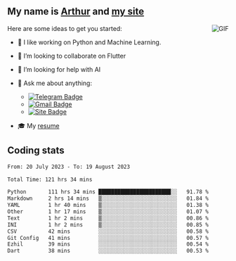 
## My name is [Arthur](https://www.linkedin.com/in/arthur-novais-201420/) and [my site](https://arthurcn96.github.io/)

<!--
**Arthurcn96/Arthurcn96** is a ✨ _special_ ✨ repository because its `README.md` (this file) appears on your GitHub profile.
-->
<img align="right"  max-width="440" max-height="240" alt="GIF" src="https://raw.githubusercontent.com/Arthurcn96/Arthurcn96/master/helloThere.gif" />

Here are some ideas to get you started:

- 🤖 I like working on Python and Machine Learning.
- 👯 I’m looking to collaborate on Flutter
- 🤔 I’m looking for help with AI
- 💬 Ask me about anything:
    - [![Telegram Badge](https://img.shields.io/badge/-@Arthurcn9-0088cc?style=for-the-badge&logo=Telegram&logoColor=white)](https://t.me/Arthurcn9)
    - [![Gmail Badge](https://img.shields.io/badge/-@Arthurcn9-red?style=for-the-badge&logo=Gmail&logoColor=white)](mailto:Arthurcn96@gmail.com)
    - [![Site Badge](https://img.shields.io/badge/arthurcn96.github.io-informational?style=for-the-badge&logo=internetexplorer)](https://arthurcn96.github.io/)

- 🎓 My [resume](https://github.com/Arthurcn96/resume/blob/master/Resume_PT-BR.pdf)


## Coding stats
<!--START_SECTION:waka-->

```txt
From: 20 July 2023 - To: 19 August 2023

Total Time: 121 hrs 34 mins

Python       111 hrs 34 mins ███████████████████████░░   91.78 %
Markdown     2 hrs 14 mins   ▒░░░░░░░░░░░░░░░░░░░░░░░░   01.84 %
YAML         1 hr 40 mins    ▒░░░░░░░░░░░░░░░░░░░░░░░░   01.38 %
Other        1 hr 17 mins    ▒░░░░░░░░░░░░░░░░░░░░░░░░   01.07 %
Text         1 hr 2 mins     ▒░░░░░░░░░░░░░░░░░░░░░░░░   00.86 %
INI          1 hr 2 mins     ▒░░░░░░░░░░░░░░░░░░░░░░░░   00.85 %
CSV          42 mins         ░░░░░░░░░░░░░░░░░░░░░░░░░   00.58 %
Git Config   41 mins         ░░░░░░░░░░░░░░░░░░░░░░░░░   00.57 %
Ezhil        39 mins         ░░░░░░░░░░░░░░░░░░░░░░░░░   00.54 %
Dart         38 mins         ░░░░░░░░░░░░░░░░░░░░░░░░░   00.53 %
```

<!--END_SECTION:waka-->
